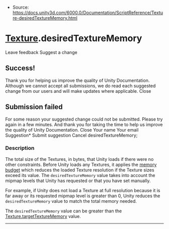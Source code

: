 * Source: https://docs.unity3d.com/6000.0/Documentation/ScriptReference/Texture-desiredTextureMemory.html

#  [Texture](https://docs.unity3d.com/6000.0/Documentation/ScriptReference/Texture.html).desiredTextureMemory
Leave feedback
Suggest a change
## Success!
Thank you for helping us improve the quality of Unity Documentation. Although we cannot accept all submissions, we do read each suggested change from our users and will make updates where applicable.
Close
## Submission failed
For some reason your suggested change could not be submitted. Please <a>try again</a> in a few minutes. And thank you for taking the time to help us improve the quality of Unity Documentation.
Close
Your name Your email Suggestion* Submit suggestion
Cancel
desiredTextureMemory; 
### Description
The total size of the Textures, in bytes, that Unity loads if there were no other constraints. Before Unity loads any Textures, it applies the [memory budget](https://docs.unity3d.com/6000.0/Documentation/Manual/TextureStreaming#memory-budget.html) which reduces the loaded Texture resolution if the Texture sizes exceed its value. The `desiredTextureMemory` value takes into account the mipmap levels that Unity has requested or that you have set manually.  
  
For example, if Unity does not load a Texture at full resolution because it is far away or its requested mipmap level is greater than 0, Unity reduces the `desiredTextureMemory` value to match the total memory needed.  
  
The `desiredTextureMemory` value can be greater than the [Texture.targetTextureMemory](https://docs.unity3d.com/6000.0/Documentation/ScriptReference/Texture-targetTextureMemory.html) value. 
* * *
